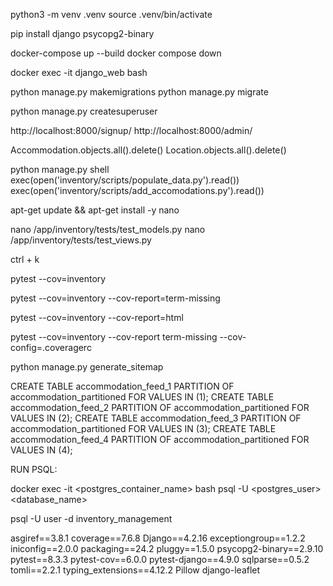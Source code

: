 python3 -m venv .venv
source .venv/bin/activate

pip install django psycopg2-binary

docker-compose up --build
docker compose down


docker exec -it django_web bash

python manage.py makemigrations
python manage.py migrate

python manage.py createsuperuser

http://localhost:8000/signup/
http://localhost:8000/admin/


Accommodation.objects.all().delete()
Location.objects.all().delete()

python manage.py shell
exec(open('inventory/scripts/populate_data.py').read())
exec(open('inventory/scripts/add_accomodations.py').read())

apt-get update && apt-get install -y nano

nano /app/inventory/tests/test_models.py
nano /app/inventory/tests/test_views.py

ctrl + k

pytest --cov=inventory

pytest --cov=inventory --cov-report=term-missing

pytest --cov=inventory --cov-report=html

pytest --cov=inventory --cov-report term-missing --cov-config=.coveragerc

python manage.py generate_sitemap


CREATE TABLE accommodation_feed_1 PARTITION OF accommodation_partitioned FOR VALUES IN (1);
CREATE TABLE accommodation_feed_2 PARTITION OF accommodation_partitioned FOR VALUES IN (2);
CREATE TABLE accommodation_feed_3 PARTITION OF accommodation_partitioned FOR VALUES IN (3);
CREATE TABLE accommodation_feed_4 PARTITION OF accommodation_partitioned FOR VALUES IN (4);


RUN PSQL:

docker exec -it <postgres_container_name> bash
psql -U <postgres_user> <database_name>

psql -U user -d inventory_management


asgiref==3.8.1
coverage==7.6.8
Django==4.2.16
exceptiongroup==1.2.2
iniconfig==2.0.0
packaging==24.2
pluggy==1.5.0
psycopg2-binary==2.9.10
pytest==8.3.3
pytest-cov==6.0.0
pytest-django==4.9.0
sqlparse==0.5.2
tomli==2.2.1
typing_extensions==4.12.2
Pillow
django-leaflet